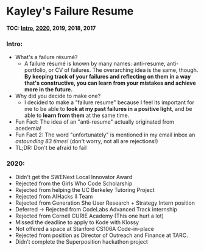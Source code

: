# Kayley's Failure Resume  
**TOC: [Intro](https://github.com/kayleyseow/kayleyseow/blob/master/FailureResume.md#intro), [2020](https://github.com/kayleyseow/kayleyseow/blob/master/FailureResume.md#2020), 2019, 2018, 2017**
### Intro:
- What's a failure résumé?  
  - A failure résumé is known by many names: anti-resume, anti-portfolio, or CV of failures. The overarching idea is the same, though. **By keeping track of your failures and reflecting on them in a way that's constructive, you can learn from your mistakes and achieve more in the future.**
- Why did you decide to make one?  
  - I decided to make a "failure resume" because I feel its important for me to be able to **look at my past failures in a positive light**, and be able to **learn from them** at the same time.
- Fun Fact: The idea of an "anti-resume" actually originated from acedemia!
- Fun Fact 2: The word "unfortunately" is mentioned in my email inbox an _astounding 83 times!_ (don't worry, not all are rejections!)  
- TL;DR: Don't be afraid to fail
### 2020:
- Didn't get the SWENext Local Innovator Award 
- Rejected from the Girls Who Code Scholarship
- Rejected from helping the UC Berkeley Tutoring Project
- Rejected from AIHacks II Team
- Rejected from Generation She User Research + Strategy Intern position
- Deferred → Rejected from CodeLabs Advanced Track internship
- Rejected from Cornell CURIE Academy (This one hurt a lot)
- Missed the deadline to apply to Kode with Klossy
- Not offered a space at Stanford CS106A Code-in-place
- Rejected from position as Director of Outreach and Finance at TARC.
- Didn’t complete the Superposition hackathon project
